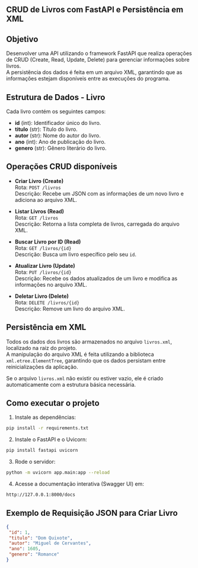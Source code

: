 ## CRUD de Livros com FastAPI e Persistência em XML

## Objetivo
Desenvolver uma API utilizando o framework FastAPI que realiza operações de CRUD (Create, Read, Update, Delete) para gerenciar informações sobre livros.  
A persistência dos dados é feita em um arquivo XML, garantindo que as informações estejam disponíveis entre as execuções do programa.

## Estrutura de Dados - Livro
Cada livro contém os seguintes campos:
- **id** (int): Identificador único do livro.
- **titulo** (str): Título do livro.
- **autor** (str): Nome do autor do livro.
- **ano** (int): Ano de publicação do livro.
- **genero** (str): Gênero literário do livro.

## Operações CRUD disponíveis

- **Criar Livro (Create)**  
  Rota: `POST /livros`  
  Descrição: Recebe um JSON com as informações de um novo livro e adiciona ao arquivo XML.

- **Listar Livros (Read)**  
  Rota: `GET /livros`  
  Descrição: Retorna a lista completa de livros, carregada do arquivo XML.

- **Buscar Livro por ID (Read)**  
  Rota: `GET /livros/{id}`  
  Descrição: Busca um livro específico pelo seu `id`.

- **Atualizar Livro (Update)**  
  Rota: `PUT /livros/{id}`  
  Descrição: Recebe os dados atualizados de um livro e modifica as informações no arquivo XML.

- **Deletar Livro (Delete)**  
  Rota: `DELETE /livros/{id}`  
  Descrição: Remove um livro do arquivo XML.

## Persistência em XML
Todos os dados dos livros são armazenados no arquivo `livros.xml`, localizado na raiz do projeto.  
A manipulação do arquivo XML é feita utilizando a biblioteca `xml.etree.ElementTree`, garantindo que os dados persistam entre reinicializações da aplicação.

Se o arquivo `livros.xml` não existir ou estiver vazio, ele é criado automaticamente com a estrutura básica necessária.

## Como executar o projeto

1. Instale as dependências:

```bash
pip install -r requirements.txt
```

2. Instale o FastAPI e o Uvicorn: 

```bash
pip install fastapi uvicorn
```

3. Rode o servidor:

```bash
python -m uvicorn app.main:app --reload
```

4. Acesse a documentação interativa (Swagger UI) em:

```bash
http://127.0.0.1:8000/docs
```

## Exemplo de Requisição JSON para Criar Livro

```json
{
 "id": 1,
 "titulo": "Dom Quixote",
 "autor": "Miguel de Cervantes",
 "ano": 1605,
 "genero": "Romance"
}

